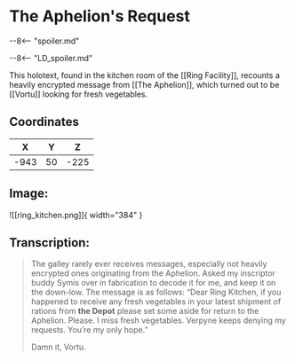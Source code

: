 # The Aphelion's Request

--8<-- "spoiler.md"

--8<-- "LD_spoiler.md"

This holotext, found in the kitchen room of the [[Ring Facility]], recounts a heavily encrypted message from [[The Aphelion]], which turned out to be [[Vortu]] looking for fresh vegetables.

## Coordinates
| **X** | **Y** | **Z** |
| :---: | :---: | :---: |
| -943 |  50  | -225 |

## Image:

![[ring_kitchen.png]]{ width="384" }

## Transcription:
> The galley rarely ever receives messages, especially not heavily encrypted ones originating from the Aphelion. Asked my inscriptor buddy Symis over in fabrication to decode it for me, and keep it on the down-low. The message is as follows: “Dear Ring Kitchen, if you happened to receive any fresh vegetables in your latest shipment of rations from **the Depot** please set some aside for return to the Aphelion. Please. I miss fresh vegetables. Verpyne keeps denying my requests. You’re my only hope.”
>
> Damn it, Vortu.
